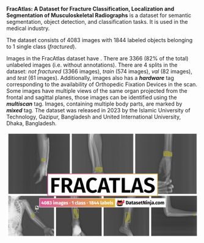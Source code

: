 **FracAtlas: A Dataset for Fracture Classification, Localization and Segmentation of Musculoskeletal Radiographs** is a dataset for semantic segmentation, object detection, and classification tasks. It is used in the medical industry. 

The dataset consists of 4083 images with 1844 labeled objects belonging to 1 single class (*fractured*).

Images in the FracAtlas dataset have . There are 3366 (82% of the total) unlabeled images (i.e. without annotations). There are 4 splits in the dataset: *not fractured* (3366 images), *train* (574 images), *val* (82 images), and *test* (61 images). Additionally, images also has a ***hardware*** tag corresponding to the availability of Orthopedic Fixation Devices in the scan. Some images have multiple views of the same organ projected from the frontal and sagittal planes, those images can be identified using the ***multiscan*** tag. Images, containing multiple body parts, are marked by ***mixed*** tag. The dataset was released in 2023 by the Islamic University of Technology, Gazipur, Bangladesh and United International University, Dhaka, Bangladesh.

<img src="https://github.com/dataset-ninja/frac-atlas/raw/main/visualizations/poster.png">
